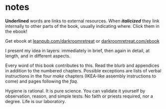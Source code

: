 # notes

____Underlined____ words are links to external resources. When ____*italicized*____ they link internally to other parts of the book, usually indicating where. Click them in the ebook! 

Get ebook at [leanpub.com/darkroomretreat](http://leanpub.com/darkroomretreat) or [darkroomretreat.com/ebook](/ebook)

I present my idea in layers: immediately in brief, then again in detail, at length, and in different aspects.

Every word of this book contributes to this. Read the blurb and appendices in addition to the numbered chapters. Possible exceptions are lists of verbal instructions in the four _make_ chapters (IKEA-like assembly instructions to come) and pages following the _faq_.

Hygiene is rational. It is pure science. You can validate it yourself by observation, reason, and simple tests. No faith or priests required, nor a degree. Life is our laboratory.
